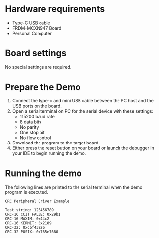 Hardware requirements
=====================
- Type-C USB cable
- FRDM-MCXN947 Board
- Personal Computer

Board settings
==============
No special settings are required.

Prepare the Demo
================
1. Connect the type-c and mini USB cable between the PC host and the USB ports on the board.
2. Open a serial terminal on PC for the serial device with these settings:
    - 115200 baud rate
    - 8 data bits
    - No parity
    - One stop bit
    - No flow control
3. Download the program to the target board.
4. Either press the reset button on your board or launch the debugger in your IDE to begin running
   the demo.

Running the demo
================
The following lines are printed to the serial terminal when the demo program is executed.
~~~~~~~~~~~~~~~~~~~~~~~~~~~~~~~~~~~~~~~~
CRC Peripheral Driver Example

Test string: 123456789
CRC-16 CCIT FALSE: 0x29b1
CRC-16 MAXIM: 0x44c2
CRC-16 KERMIT: 0x2189
CRC-32: 0xcbf43926
CRC-32 POSIX: 0x765e7680
~~~~~~~~~~~~~~~~~~~~~~~~~~~~~~~~~~~~~~~~

